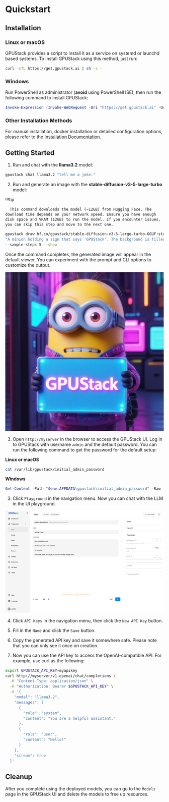 # Quickstart

## Installation

### Linux or macOS

GPUStack provides a script to install it as a service on systemd or launchd based systems. To install GPUStack using this method, just run:

```bash
curl -sfL https://get.gpustack.ai | sh -s -
```

### Windows

Run PowerShell as administrator (**avoid** using PowerShell ISE), then run the following command to install GPUStack:

```powershell
Invoke-Expression (Invoke-WebRequest -Uri "https://get.gpustack.ai" -UseBasicParsing).Content
```

### Other Installation Methods

For manual installation, docker installation or detailed configuration options, please refer to the [Installation Documentation](installation/installation-script.md).

## Getting Started

1. Run and chat with the **llama3.2** model:

```bash
gpustack chat llama3.2 "tell me a joke."
```

2. Run and generate an image with the **stable-diffusion-v3-5-large-turbo** model:

!!!tip

      This command downloads the model (~12GB) from Hugging Face. The download time depends on your network speed. Ensure you have enough disk space and VRAM (12GB) to run the model. If you encounter issues, you can skip this step and move to the next one.

```bash
gpustack draw hf.co/gpustack/stable-diffusion-v3-5-large-turbo-GGUF:stable-diffusion-v3-5-large-turbo-Q4_0.gguf \
"A minion holding a sign that says 'GPUStack'. The background is filled with futuristic elements like neon lights, circuit boards, and holographic displays. The minion is wearing a tech-themed outfit, possibly with LED lights or digital patterns. The sign itself has a sleek, modern design with glowing edges. The overall atmosphere is high-tech and vibrant, with a mix of dark and neon colors." \
--sample-steps 5 --show
```

Once the command completes, the generated image will appear in the default viewer. You can experiment with the prompt and CLI options to customize the output.

![Generated Image](assets/quickstart-minion.png)

3. Open `http://myserver` in the browser to access the GPUStack UI. Log in to GPUStack with username `admin` and the default password. You can run the following command to get the password for the default setup:

**Linux or macOS**

```bash
cat /var/lib/gpustack/initial_admin_password
```

**Windows**

```powershell
Get-Content -Path "$env:APPDATA\gpustack\initial_admin_password" -Raw
```

3. Click `Playground` in the navigation menu. Now you can chat with the LLM in the UI playground.

![Playground Screenshot](assets/playground-screenshot.png)

4. Click `API Keys` in the navigation menu, then click the `New API Key` button.

5. Fill in the `Name` and click the `Save` button.

6. Copy the generated API key and save it somewhere safe. Please note that you can only see it once on creation.

7. Now you can use the API key to access the OpenAI-compatible API. For example, use curl as the following:

```bash
export GPUSTACK_API_KEY=myapikey
curl http://myserver/v1-openai/chat/completions \
  -H "Content-Type: application/json" \
  -H "Authorization: Bearer $GPUSTACK_API_KEY" \
  -d '{
    "model": "llama3.2",
    "messages": [
      {
        "role": "system",
        "content": "You are a helpful assistant."
      },
      {
        "role": "user",
        "content": "Hello!"
      }
    ],
    "stream": true
  }'
```

## Cleanup

After you complete using the deployed models, you can go to the `Models` page in the GPUStack UI and delete the models to free up resources.
